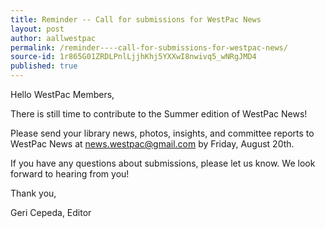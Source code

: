 ```yaml
---
title: Reminder -- Call for submissions for WestPac News
layout: post
author: aallwestpac
permalink: /reminder----call-for-submissions-for-westpac-news/
source-id: 1r865G01ZRDLPnlLjjhKhj5YXXwI8nwivq5_wNRgJMD4
published: true
---
```

Hello WestPac Members,

There is still time to contribute to the Summer edition of WestPac News!

Please send your library news, photos, insights, and committee reports to WestPac News at [news.westpac@gmail.com](mailto:news.westpac@gmail.com) by Friday, August 20th.

If you have any questions about submissions, please let us know. We look forward to hearing from you!

Thank you,

Geri Cepeda, Editor

